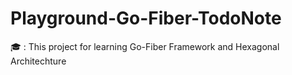 # Playground-Go-Fiber-TodoNote
🎓 : This project for learning Go-Fiber Framework and Hexagonal Architechture 
